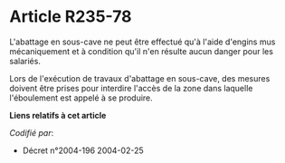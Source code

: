 # Article R235-78

L'abattage en sous-cave ne peut être effectué qu'à l'aide d'engins mus mécaniquement et à condition qu'il n'en résulte aucun
danger pour les salariés.

Lors de l'exécution de travaux d'abattage en sous-cave, des mesures doivent être prises pour interdire l'accès de la zone
dans laquelle l'éboulement est appelé à se produire.

**Liens relatifs à cet article**

_Codifié par_:

  - Décret n°2004-196 2004-02-25
